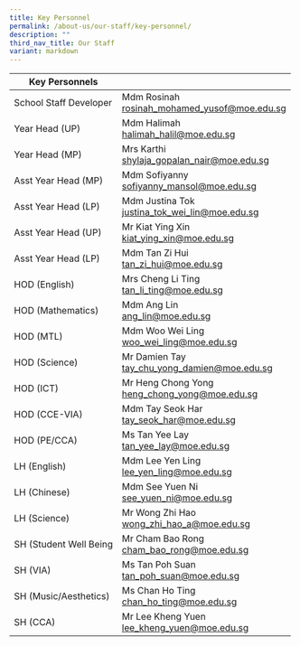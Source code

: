 ```yaml
---
title: Key Personnel
permalink: /about-us/our-staff/key-personnel/
description: ""
third_nav_title: Our Staff
variant: markdown
---
```

| Key Personnels |  |
| --- | --- |
| School Staff Developer | Mdm Rosinah <br><a href="mailto:rosinah_mohamed_yusof@moe.edu.sg">rosinah_mohamed_yusof@moe.edu.sg</a> |  |
| Year Head (UP) | Mdm Halimah <br><a href="mailto:halimah_halil@moe.edu.sg">halimah_halil@moe.edu.sg</a> |  |
| Year Head (MP) | Mrs Karthi <br><a href="mailto:shylaja_gopalan_nair@moe.edu.sg">shylaja_gopalan_nair@moe.edu.sg</a> |  |
| Asst Year Head (MP) | Mdm Sofiyanny <br><a href="mailto:sofiyanny_mansol@moe.edu.sg">sofiyanny_mansol@moe.edu.sg</a> |  |
| Asst Year Head (LP) | Mdm Justina Tok <br><a href="mailto:justina_tok_wei_lin@moe.edu.sg">justina_tok_wei_lin@moe.edu.sg</a>  |  |
| Asst Year Head (UP) | Mr Kiat Ying Xin <br><a href="mailto:kiat_ying_xin@moe.edu.sg">kiat_ying_xin@moe.edu.sg</a> |  |
| Asst Year Head (LP) | Mdm Tan Zi Hui <br><a href="mailto:tan_zi_hui@moe.edu.sg">tan_zi_hui@moe.edu.sg</a>  |  |
| HOD (English) | Mrs Cheng Li Ting <br><a href="mailto:tan_li_ting@moe.edu.sg">tan_li_ting@moe.edu.sg</a>  |  |
| HOD (Mathematics) | Mdm Ang Lin <br><a href="mailto:ang_lin@moe.edu.sg">ang_lin@moe.edu.sg</a> |  |
| HOD (MTL) | Mdm Woo Wei Ling <br><a href="mailto:woo_wei_ling@moe.edu.sg">woo_wei_ling@moe.edu.sg</a>|  |
| HOD (Science) | Mr Damien Tay <br><a href="mailto:tay_chu_yong_damien@moe.edu.sg">tay_chu_yong_damien@moe.edu.sg</a> |  |
| HOD (ICT) | Mr Heng Chong Yong <br><a href="mailto:heng_chong_yong@moe.edu.sg">heng_chong_yong@moe.edu.sg</a> |  |
| HOD (CCE-VIA) | Mdm Tay Seok Har <br><a href="mailto:tay_seok_har@moe.edu.sg">tay_seok_har@moe.edu.sg</a> |  |
| HOD (PE/CCA) | Ms Tan Yee Lay <br><a href="mailto:tan_yee_lay@moe.edu.sg">tan_yee_lay@moe.edu.sg</a>  |  |
| LH (English) | Mdm Lee Yen Ling<br><a href="mailto:lee_yen_ling@moe.edu.sg">lee_yen_ling@moe.edu.sg</a>  |  |
| LH (Chinese) | Mdm See Yuen Ni <br><a href="mailto:see_yuen_ni@moe.edu.sg">see_yuen_ni@moe.edu.sg</a>  |  |
| LH (Science) | Mr Wong Zhi Hao<br><a href="mailto:wong_zhi_hao_a@moe.edu.sg">wong_zhi_hao_a@moe.edu.sg</a>  |  |
| SH (Student Well Being | Mr Cham Bao Rong <br><a href="mailto:cham_bao_rong@moe.edu.sg">cham_bao_rong@moe.edu.sg</a> |  |
| SH (VIA) | Ms Tan Poh Suan <br><a href="mailto:tan_poh_suan@moe.edu.sg">tan_poh_suan@moe.edu.sg</a>  |  |
| SH (Music/Aesthetics) | Ms Chan Ho Ting <br><a href="mailto:chan_ho_ting@moe.edu.sg">chan_ho_ting@moe.edu.sg</a> |  |
| SH (CCA) | Mr Lee Kheng Yuen<br><a href="mailto:lee_kheng_yuen@moe.edu.sg">lee_kheng_yuen@moe.edu.sg</a> |